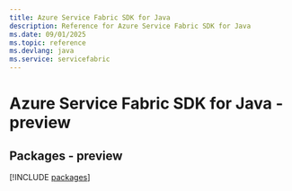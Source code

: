 ```yaml
---
title: Azure Service Fabric SDK for Java
description: Reference for Azure Service Fabric SDK for Java
ms.date: 09/01/2025
ms.topic: reference
ms.devlang: java
ms.service: servicefabric
---
```

# Azure Service Fabric SDK for Java - preview
## Packages - preview
[!INCLUDE [packages](service-fabric-index.md)]